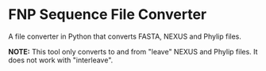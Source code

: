 # FNP Sequence File Converter

A file converter in Python that converts FASTA, NEXUS and Phylip files.

**NOTE:** This tool only converts to and from "leave" NEXUS and Phylip files. It does not work with "interleave".
